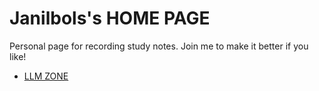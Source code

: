 # Janilbols's HOME PAGE

Personal page for recording study notes.
Join me to make it better if you like!

- [LLM ZONE](My_Library/Artificial_Intelligence/LLM_Large_Language_Models/README.md)

